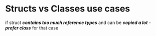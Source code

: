 # Structs vs Classes use cases

if struct ***contains too much reference types*** and can be ***copied a lot*** - ***prefer class*** for that case